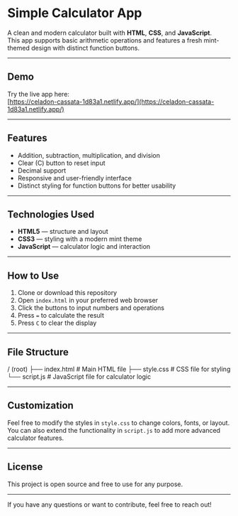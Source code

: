 # Simple Calculator App

A clean and modern calculator built with **HTML**, **CSS**, and **JavaScript**.  
This app supports basic arithmetic operations and features a fresh mint-themed design with distinct function buttons.

---

## Demo

Try the live app here:  
[https://celadon-cassata-1d83a1.netlify.app/](https://celadon-cassata-1d83a1.netlify.app/)

---

## Features

- Addition, subtraction, multiplication, and division
- Clear (C) button to reset input
- Decimal support
- Responsive and user-friendly interface
- Distinct styling for function buttons for better usability

---

## Technologies Used

- **HTML5** — structure and layout  
- **CSS3** — styling with a modern mint theme  
- **JavaScript** — calculator logic and interaction

---

## How to Use

1. Clone or download this repository  
2. Open `index.html` in your preferred web browser  
3. Click the buttons to input numbers and operations  
4. Press `=` to calculate the result  
5. Press `C` to clear the display

---

## File Structure

/ (root)
├── index.html # Main HTML file
├── style.css # CSS file for styling
└── script.js # JavaScript file for calculator logic


---

## Customization

Feel free to modify the styles in `style.css` to change colors, fonts, or layout.  
You can also extend the functionality in `script.js` to add more advanced calculator features.

---

## License

This project is open source and free to use for any purpose.

---

If you have any questions or want to contribute, feel free to reach out!

